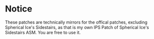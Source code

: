 # Notice
These patches are technically mirrors for the offical patches, excluding Spherical Ice's Sidestairs, as that is my own IPS Patch of Spherical Ice's Sidestairs ASM. You are free to use it.
